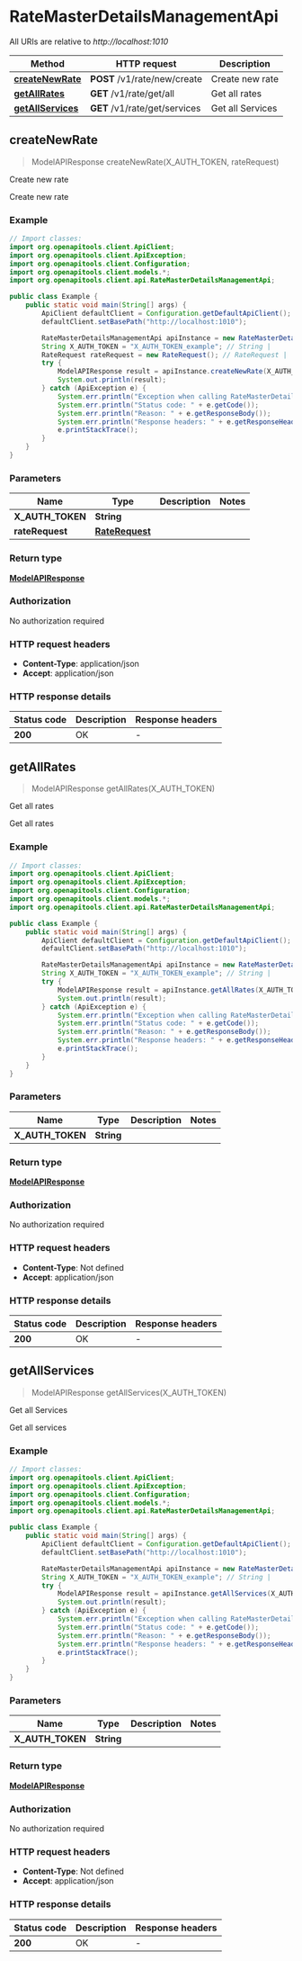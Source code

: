 # RateMasterDetailsManagementApi

All URIs are relative to *http://localhost:1010*

| Method | HTTP request | Description |
|------------- | ------------- | -------------|
| [**createNewRate**](RateMasterDetailsManagementApi.md#createNewRate) | **POST** /v1/rate/new/create | Create new rate |
| [**getAllRates**](RateMasterDetailsManagementApi.md#getAllRates) | **GET** /v1/rate/get/all | Get all rates |
| [**getAllServices**](RateMasterDetailsManagementApi.md#getAllServices) | **GET** /v1/rate/get/services | Get all Services |



## createNewRate

> ModelAPIResponse createNewRate(X_AUTH_TOKEN, rateRequest)

Create new rate

Create new rate

### Example

```java
// Import classes:
import org.openapitools.client.ApiClient;
import org.openapitools.client.ApiException;
import org.openapitools.client.Configuration;
import org.openapitools.client.models.*;
import org.openapitools.client.api.RateMasterDetailsManagementApi;

public class Example {
    public static void main(String[] args) {
        ApiClient defaultClient = Configuration.getDefaultApiClient();
        defaultClient.setBasePath("http://localhost:1010");

        RateMasterDetailsManagementApi apiInstance = new RateMasterDetailsManagementApi(defaultClient);
        String X_AUTH_TOKEN = "X_AUTH_TOKEN_example"; // String | 
        RateRequest rateRequest = new RateRequest(); // RateRequest | 
        try {
            ModelAPIResponse result = apiInstance.createNewRate(X_AUTH_TOKEN, rateRequest);
            System.out.println(result);
        } catch (ApiException e) {
            System.err.println("Exception when calling RateMasterDetailsManagementApi#createNewRate");
            System.err.println("Status code: " + e.getCode());
            System.err.println("Reason: " + e.getResponseBody());
            System.err.println("Response headers: " + e.getResponseHeaders());
            e.printStackTrace();
        }
    }
}
```

### Parameters


| Name | Type | Description  | Notes |
|------------- | ------------- | ------------- | -------------|
| **X_AUTH_TOKEN** | **String**|  | |
| **rateRequest** | [**RateRequest**](RateRequest.md)|  | |

### Return type

[**ModelAPIResponse**](ModelAPIResponse.md)

### Authorization

No authorization required

### HTTP request headers

- **Content-Type**: application/json
- **Accept**: application/json


### HTTP response details
| Status code | Description | Response headers |
|-------------|-------------|------------------|
| **200** | OK |  -  |


## getAllRates

> ModelAPIResponse getAllRates(X_AUTH_TOKEN)

Get all rates

Get all rates

### Example

```java
// Import classes:
import org.openapitools.client.ApiClient;
import org.openapitools.client.ApiException;
import org.openapitools.client.Configuration;
import org.openapitools.client.models.*;
import org.openapitools.client.api.RateMasterDetailsManagementApi;

public class Example {
    public static void main(String[] args) {
        ApiClient defaultClient = Configuration.getDefaultApiClient();
        defaultClient.setBasePath("http://localhost:1010");

        RateMasterDetailsManagementApi apiInstance = new RateMasterDetailsManagementApi(defaultClient);
        String X_AUTH_TOKEN = "X_AUTH_TOKEN_example"; // String | 
        try {
            ModelAPIResponse result = apiInstance.getAllRates(X_AUTH_TOKEN);
            System.out.println(result);
        } catch (ApiException e) {
            System.err.println("Exception when calling RateMasterDetailsManagementApi#getAllRates");
            System.err.println("Status code: " + e.getCode());
            System.err.println("Reason: " + e.getResponseBody());
            System.err.println("Response headers: " + e.getResponseHeaders());
            e.printStackTrace();
        }
    }
}
```

### Parameters


| Name | Type | Description  | Notes |
|------------- | ------------- | ------------- | -------------|
| **X_AUTH_TOKEN** | **String**|  | |

### Return type

[**ModelAPIResponse**](ModelAPIResponse.md)

### Authorization

No authorization required

### HTTP request headers

- **Content-Type**: Not defined
- **Accept**: application/json


### HTTP response details
| Status code | Description | Response headers |
|-------------|-------------|------------------|
| **200** | OK |  -  |


## getAllServices

> ModelAPIResponse getAllServices(X_AUTH_TOKEN)

Get all Services

Get all services

### Example

```java
// Import classes:
import org.openapitools.client.ApiClient;
import org.openapitools.client.ApiException;
import org.openapitools.client.Configuration;
import org.openapitools.client.models.*;
import org.openapitools.client.api.RateMasterDetailsManagementApi;

public class Example {
    public static void main(String[] args) {
        ApiClient defaultClient = Configuration.getDefaultApiClient();
        defaultClient.setBasePath("http://localhost:1010");

        RateMasterDetailsManagementApi apiInstance = new RateMasterDetailsManagementApi(defaultClient);
        String X_AUTH_TOKEN = "X_AUTH_TOKEN_example"; // String | 
        try {
            ModelAPIResponse result = apiInstance.getAllServices(X_AUTH_TOKEN);
            System.out.println(result);
        } catch (ApiException e) {
            System.err.println("Exception when calling RateMasterDetailsManagementApi#getAllServices");
            System.err.println("Status code: " + e.getCode());
            System.err.println("Reason: " + e.getResponseBody());
            System.err.println("Response headers: " + e.getResponseHeaders());
            e.printStackTrace();
        }
    }
}
```

### Parameters


| Name | Type | Description  | Notes |
|------------- | ------------- | ------------- | -------------|
| **X_AUTH_TOKEN** | **String**|  | |

### Return type

[**ModelAPIResponse**](ModelAPIResponse.md)

### Authorization

No authorization required

### HTTP request headers

- **Content-Type**: Not defined
- **Accept**: application/json


### HTTP response details
| Status code | Description | Response headers |
|-------------|-------------|------------------|
| **200** | OK |  -  |

